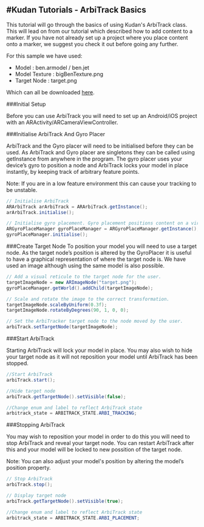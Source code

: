 #Kudan Tutorials - ArbiTrack Basics
-

This tutorial will go through the basics of using Kudan's ArbiTrack class. This will lead on from our tutorial which described how to add content to a marker.  If you have not already set up a project where you place content onto a marker, we suggest you check it out before going any further.

For this sample we have used:

* Model 	: ben.armodel / ben.jet 
* Model Texture : bigBenTexture.png
* Target Node : target.png

Which can all be downloaded [here](assets.zip).

###Initial Setup

Before you can use ArbiTrack you will need to set up an Android/iOS project with an ARActivity/ARCameraViewController. 

###Initialise ArbiTrack And Gyro Placer

ArbiTrack and the Gyro placer will need to be initialised before they can be used. As ArbiTrack and Gyro placer are singletons they can be called using getInstance from anywhere in the program. The gyro placer uses your device’s gyro to position a node and ArbiTrack locks your model in place instantly, by keeping track of arbitrary feature points.

Note: If you are in a low feature environment this can cause your tracking to be unstable.

~~~java
// Initialise ArbiTrack
ARArbiTrack arArbiTrack = ARArbiTrack.getInstance();
arArbiTrack.initialise();

// Initialise gyro placement. Gyro placement positions content on a virtual floor plane where the device is aiming.
ARGyroPlaceManager gyroPlaceManager = ARGyroPlaceManager.getInstance();
gyroPlaceManager.initialise();

~~~

###Create Target Node
To position your model you will need to use a target node. As the target node’s position is altered by the GyroPlacer it is useful to have a graphical representation of where the target node is. We have used an image although using the same model is also possible. 

~~~java
// Add a visual reticule to the target node for the user.
targetImageNode = new ARImageNode("target.png");
gyroPlaceManager.getWorld().addChild(targetImageNode);

// Scale and rotate the image to the correct transformation.
targetImageNode.scaleByUniform(0.3f);
targetImageNode.rotateByDegrees(90, 1, 0, 0);

// Set the ArbiTracker target node to the node moved by the user.
arbiTrack.setTargetNode(targetImageNode);
~~~

###Start ArbiTrack

Starting ArbiTrack will lock your model in place. You may also wish to hide your target node as it will not reposition your model until ArbiTrack has been stopped.

~~~java
//Start ArbiTrack
arbiTrack.start();

//Hide target node
arbiTrack.getTargetNode().setVisible(false);

//Change enum and label to reflect ArbiTrack state
arbitrack_state = ARBITRACK_STATE.ARBI_TRACKING;

~~~

###Stopping ArbiTrack

You may wish to reposition your model in order to do this you will need to stop ArbiTrack and reveal your target node. You can restart ArbiTrack after this and your model will be locked to new possition of the target node.

Note: You can also adjust your model's position by altering the model’s position property.

~~~java
// Stop ArbiTrack
arbiTrack.stop();

// Display target node
arbiTrack.getTargetNode().setVisible(true);

//Change enum and label to reflect ArbiTrack state
arbitrack_state = ARBITRACK_STATE.ARBI_PLACEMENT;
~~~
